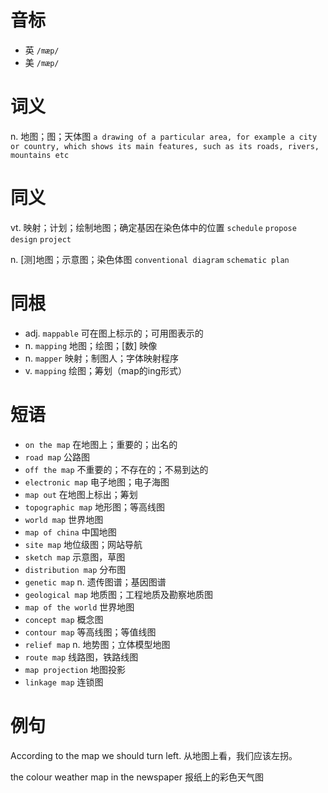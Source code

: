 # 音标

- 英 `/mæp/`
- 美 `/mæp/`

# 词义

n. 地图；图；天体图
`a drawing of a particular area, for example a city or country, which shows its main features, such as its roads, rivers, mountains etc`

# 同义

vt. 映射；计划；绘制地图；确定基因在染色体中的位置
`schedule` `propose` `design` `project`

n. [测]地图；示意图；染色体图
`conventional diagram` `schematic plan`

# 同根

- adj. `mappable` 可在图上标示的；可用图表示的
- n. `mapping` 地图；绘图；[数] 映像
- n. `mapper` 映射；制图人；字体映射程序
- v. `mapping` 绘图；筹划（map的ing形式）

# 短语

- `on the map` 在地图上；重要的；出名的
- `road map` 公路图
- `off the map` 不重要的；不存在的；不易到达的
- `electronic map` 电子地图；电子海图
- `map out` 在地图上标出；筹划
- `topographic map` 地形图；等高线图
- `world map` 世界地图
- `map of china` 中国地图
- `site map` 地位级图；网站导航
- `sketch map` 示意图，草图
- `distribution map` 分布图
- `genetic map` n. 遗传图谱；基因图谱
- `geological map` 地质图；工程地质及勘察地质图
- `map of the world` 世界地图
- `concept map` 概念图
- `contour map` 等高线图；等值线图
- `relief map` n. 地势图；立体模型地图
- `route map` 线路图，铁路线图
- `map projection` 地图投影
- `linkage map` 连锁图

# 例句

According to the map we should turn left.
从地图上看，我们应该左拐。

the colour weather map in the newspaper
报纸上的彩色天气图


